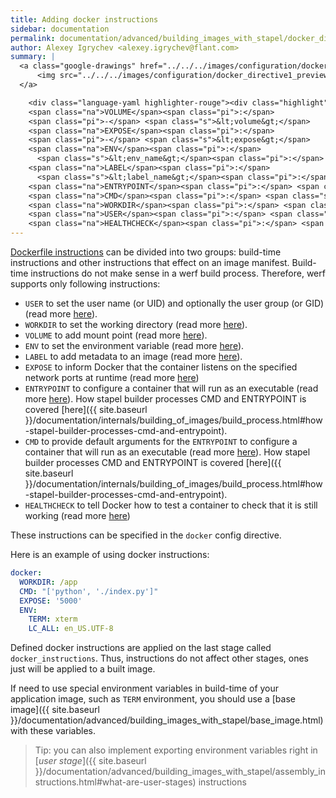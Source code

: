 ```yaml
---
title: Adding docker instructions
sidebar: documentation
permalink: documentation/advanced/building_images_with_stapel/docker_directive.html
author: Alexey Igrychev <alexey.igrychev@flant.com>
summary: |
  <a class="google-drawings" href="../../../images/configuration/docker_directive1.png" data-featherlight="image">
      <img src="../../../images/configuration/docker_directive1_preview.png">
  </a>

    <div class="language-yaml highlighter-rouge"><div class="highlight"><pre class="highlight"><code><span class="na">docker</span><span class="pi">:</span>
    <span class="na">VOLUME</span><span class="pi">:</span>
    <span class="pi">-</span> <span class="s">&lt;volume&gt;</span>
    <span class="na">EXPOSE</span><span class="pi">:</span>
    <span class="pi">-</span> <span class="s">&lt;expose&gt;</span>
    <span class="na">ENV</span><span class="pi">:</span>
      <span class="s">&lt;env_name&gt;</span><span class="pi">:</span> <span class="s">&lt;env_value&gt;</span>
    <span class="na">LABEL</span><span class="pi">:</span>
      <span class="s">&lt;label_name&gt;</span><span class="pi">:</span> <span class="s">&lt;label_value&gt;</span>
    <span class="na">ENTRYPOINT</span><span class="pi">:</span> <span class="s">&lt;entrypoint&gt;</span>
    <span class="na">CMD</span><span class="pi">:</span> <span class="s">&lt;cmd&gt;</span>
    <span class="na">WORKDIR</span><span class="pi">:</span> <span class="s">&lt;workdir&gt;</span>
    <span class="na">USER</span><span class="pi">:</span> <span class="s">&lt;user&gt;</span>
    <span class="na">HEALTHCHECK</span><span class="pi">:</span> <span class="s">&lt;healthcheck&gt;</span></code></pre></div></div>
---
```


[Dockerfile instructions](https://docs.docker.com/engine/reference/builder/) can be divided into two groups: build-time instructions and other instructions that effect on an image manifest. Build-time instructions do not make sense in a werf build process. Therefore, werf supports only following instructions:

* `USER` to set the user name (or UID) and optionally the user group (or GID) (read more [here](https://docs.docker.com/engine/reference/builder/#user)).
* `WORKDIR` to set the working directory (read more [here](https://docs.docker.com/engine/reference/builder/#workdir)).
* `VOLUME` to add mount point (read more [here](https://docs.docker.com/engine/reference/builder/#volume)).
* `ENV` to set the environment variable (read more [here](https://docs.docker.com/engine/reference/builder/#env)).
* `LABEL` to add metadata to an image (read more [here](https://docs.docker.com/engine/reference/builder/#label)).
* `EXPOSE` to inform Docker that the container listens on the specified network ports at runtime (read more [here](https://docs.docker.com/engine/reference/builder/#expose))
* `ENTRYPOINT` to configure a container that will run as an executable (read more [here](https://docs.docker.com/engine/reference/builder/#entrypoint)). How stapel builder processes CMD and ENTRYPOINT is covered [here]({{ site.baseurl }}/documentation/internals/building_of_images/build_process.html#how-stapel-builder-processes-cmd-and-entrypoint).
* `CMD` to provide default arguments for the `ENTRYPOINT` to configure a container that will run as an executable (read more [here](https://docs.docker.com/engine/reference/builder/#cmd)). How stapel builder processes CMD and ENTRYPOINT is covered [here]({{ site.baseurl }}/documentation/internals/building_of_images/build_process.html#how-stapel-builder-processes-cmd-and-entrypoint).
* `HEALTHCHECK` to tell Docker how to test a container to check that it is still working (read more [here](https://docs.docker.com/engine/reference/builder/#healthcheck))

These instructions can be specified in the `docker` config directive.

Here is an example of using docker instructions:

```yaml
docker:
  WORKDIR: /app
  CMD: "['python', './index.py']"
  EXPOSE: '5000'
  ENV:
    TERM: xterm
    LC_ALL: en_US.UTF-8
```

Defined docker instructions are applied on the last stage called `docker_instructions`.
Thus, instructions do not affect other stages, ones just will be applied to a built image.

If need to use special environment variables in build-time of your application image, such as `TERM` environment, you should use a [base image]({{ site.baseurl }}/documentation/advanced/building_images_with_stapel/base_image.html) with these variables.

> Tip: you can also implement exporting environment variables right in [_user stage_]({{ site.baseurl }}/documentation/advanced/building_images_with_stapel/assembly_instructions.html#what-are-user-stages) instructions

